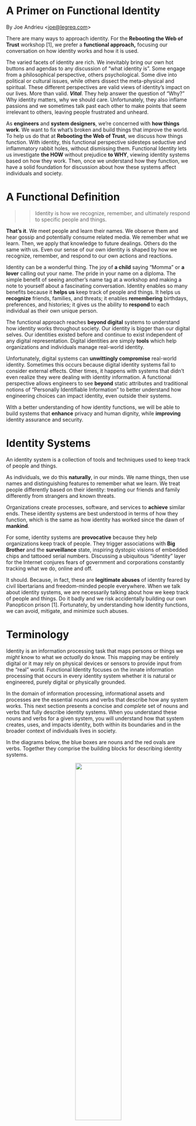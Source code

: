 A Primer on Functional Identity
===============================

By Joe Andrieu &lt;<joe@legreq.com>&gt;

There are many ways to approach identity. For the **Rebooting the Web of
Trust** workshop \[1\], we prefer a **functional approach,** focusing
our conversation on how identity works and how it is used.

The varied facets of identity are rich. We inevitably bring our own hot
buttons and agendas to any discussion of “what identity is”. Some engage
from a philosophical perspective, others psychological. Some dive into
political or cultural issues, while others dissect the meta-physical and
spiritual. These different perspectives are valid views of identity’s
impact on our lives. More than valid. ***Vital***. They help answer the
question of “Why?” Why identity matters, why we should care.
Unfortunately, they also inflame passions and we sometimes talk past
each other to make points that seem irrelevant to others, leaving people
frustrated and unheard.

As **engineers** and **system designers**, we’re concerned with **how
things work**. We want to fix what’s broken and build things that
improve the world. To help us do that at **Rebooting the Web of Trust**,
we discuss how things function. With identity, this functional
perspective sidesteps seductive and inflammatory rabbit holes, without
dismissing them. Functional Identity lets us investigate **the HOW**
without prejudice **to WHY**, viewing identity systems based on how they
work. Then, once we understand how they function, we have a solid
foundation for discussion about how these systems affect individuals and
society.

A Functional Definition
=======================

> > Identity is how we recognize, remember, and ultimately respond to
> > specific people and things.

**That’s it**. We meet people and learn their names. We observe them and
hear gossip and potentially consume related media. We remember what we
learn. Then, we apply that knowledge to future dealings. Others do the
same with us. Even our sense of our own identity is shaped by how we
recognize, remember, and respond to our own actions and reactions.

Identity can be a wonderful thing. The joy of **a child** saying “Momma”
or **a lover** calling out your name. The pride in your name on a
diploma. The simple benefit of seeing another’s name tag at a workshop
and making a note to yourself about a fascinating conversation. Identity
enables so many benefits because it **helps us** keep track of people
and things. It helps us **recognize** friends, families, and threats; it
enables **remembering** birthdays, preferences, and histories; it gives
us the ability to **respond** to each individual as their own unique
person.

The functional approach reaches **beyond digital** systems to understand
how identity works throughout society. Our identity is bigger than our
digital selves. Our identities existed before and continue to exist
independent of any digital representation. Digital identities are simply
**tools** which help organizations and individuals manage real-world
identity.

Unfortunately, digital systems can **unwittingly compromise** real-world
identity. Sometimes this occurs because digital identity systems fail to
consider external effects. Other times, it happens with systems that
didn’t even realize they were dealing with identity information. A
functional perspective allows engineers to see **beyond** static
attributes and traditional notions of “Personally Identifiable
Information” to better understand how engineering choices can impact
identity, even outside their systems.

With a better understanding of how identity functions, we will be able
to build systems that **enhance** privacy and human dignity, while
**improving** identity assurance and security.

Identity Systems
================

An identity system is a collection of tools and techniques used to keep
track of people and things.

As individuals, we do this **naturally**, in our minds. We name things,
then use names and distinguishing features to remember what we learn. We
treat people differently based on their identity: treating our friends
and family differently from strangers and known threats.

Organizations create processes, software, and services to **achieve**
similar ends. These identity systems are best understood in terms of how
they function, which is the same as how identity has worked since the
dawn of **mankind**.

For some, identity systems are **provocative** because they help
organizations keep track of people. They trigger associations with **Big
Brother** and the **surveillance** state, inspiring dystopic visions of
embedded chips and tattooed serial numbers. Discussing a ubiquitous
“identity” layer for the Internet conjures fears of government and
corporations constantly tracking what we do, online and off.

It should. Because, in fact, these are **legitimate abuses** of identity
feared by civil libertarians and freedom-minded people everywhere. When
we talk about identity systems, we are necessarily talking about how we
keep track of people and things. Do it badly and we risk accidentally
building our own Panopticon prison \[1\]. Fortunately, by understanding
how identity functions, we can avoid, mitigate, and minimize such
abuses.

Terminology
===========

Identity is an information processing task that maps persons or things
we *might* know to what we *actually* do know. This mapping may be
entirely digital or it may rely on physical devices or sensors to
provide input from the “real” world. Functional Identity focuses on the
innate information processing that occurs in every identity system
whether it is natural or engineered, purely digital or physically
grounded.

In the domain of information processing, informational assets and
processes are the essential nouns and verbs that describe how any system
works. This next section presents a concise and *complete* set of nouns
and verbs that fully describe identity systems. When you understand
these nouns and verbs for a given system, you will understand how that
system creates, uses, and impacts identity, both within its boundaries
and in the broader context of individuals lives in society.

In the diagrams below, the blue boxes are nouns and the red ovals are
verbs. Together they comprise the building blocks for describing
identity systems.

<div style="text-align:center;"><img src="./media/functionalidentity1.png" width=50% height=50%></div>

We start with the simplest identity system, using
three nouns and a verb:

> **Subjects** are entities—people or things—under consideration.
>
> **Identifiers** are labels which refer to entities. They are used to
> keep track of what we know about those entities.
>
> **Attributes** are what we know about people and things. They describe
> the state, appearance, or other qualities of an entity.
>
> **Correlate** means to associate attributes with particular entities,
> to associate what we know about someone with either an identifier in
> the system or a subject in question.

Identity systems **correlate** **subjects** with **attributes** in two
ways. First, attributes are associated with **identifiers** referring to
specific subjects, thus building a body of knowledge. Then, when we
recognize a subject, we associate them with one or more identifiers, and
in doing so, associate them with everything associated with those
identifiers.

In digital systems, this set of related attributes is sometimes referred
as a digital identity or profile.

Input and Effect
================

We learn or acquire identity information over time, then apply what
we’ve learned to various interactions, usually elsewhere.

<div style="text-align:center;"><img src="./media/functionalidentity2.png" width=33% height=33%></div>

Acquire** means to gather identity information for use by the system.

**Apply** means to use identity information to affect change outside the
identity system, typically to moderate an interaction of the subject
with a related system.

Identity information might be **acquired** by observation or by
importing from elsewhere. We may learn about someone by watching them,
or we may learn through references, rumors, and reputation. Identity
systems acquire new information throughout their operational life, just
as we continue to learn about people throughout our lives.

Once acquired, identity information must be **applied** in a specific
situation to have impact. If we know something about someone and that
information never influences our behavior and is never shared, it
doesn’t affect the world. The way that identity information is applied
tells us how an identity system affects our lives.

For example, a website might apply the email associated with my account
to allow me to reset my password or it may send me unwanted
advertisements. The U.S. Transportation Security Administration (TSA)
applies the information on its no-fly list to prevent those identified
as potential threats from flying.

Making New Ideas
================

We gain new insights by considering both existing identity information
and previously unrelated observations. Identity is more than just what
we know about people and apply to our interactions. It’s also how we
make judgments based on what we know, gaining insights into character,
capabilities, and proclivities.

<div style="text-align:center;"><img src="./media/functionalidentity3.png" width=33% height=33%></div>

> Raw data** are data which may or may not contain information relatable
> to a person or thing.
>
> **Context** tells you why you can rely on any given identity
> information and what you may do with it.
>
> **Reason** means to evaluate existing identity information to generate
> new derived attributes.

New **attributes** are created by **reasoning** using **raw data** and
known attributes. By applying reasoning to existing observations and
related knowledge, we can gain insights that neither the subject nor the
original author anticipated. Raw data such as search history, web
browsing, and the time & location information captured by our phones,
may contain identity-related information, even when that was neither the
purpose nor the intention at the time of capture.\
\
The **contexts** associated with identity information inform us about
appropriate use, including the evidence needed to understand how
trustworthy it is. Context answers questions such as:

-   Where did it come from?

-   How did we get it?

-   When was it created or modified? By Whom?

-   What purposes, privileges, and responsibilities are attached?

In short, context allows you to evaluate if a given piece of information
is credible.

In many real-world identity systems, like that enabled by state-issued
driver’s licenses, the context is implicit, spatial, and temporal.
Online identity systems lack this physical immediacy and need to use
other mechanisms to capture and understand context.

We also reason using known attributes to derive new ones. For example,
we calculate a person’s age based on the birthdate on their driver’s
license to determine if they are old enough to drink legally. Credit
companies evaluate recent income, past transactions, and projections of
future income to set interest rates and make loan approvals. We remember
how people treat us and alter our behavior in future interactions. If
someone repeatedly breaks their word, we may stop depending on them.

Governing Identity Information
==============================

We go to great lengths to manage identity information.

<div style="text-align:center;"><img src="./media/functionalidentity4.png" width=20% height=20%></div>

**Govern** means to manage the creation and
> flow of identity information so the right people have access for the
> right reasons at the right time.

Sometimes we keep secrets to prevent information from reaching certain
people. We do this with tools like encryption, access control, and
minimal disclosure. Legal agreements between people, businesses,
institutions, and governments specify appropriate use of certain
information while laws, regulations, and the courts allow governments
and institutions to oversee, monitor, and intervene in the capture and
use of identity information. How identity systems govern who controls
certain information defines how they preserve and respect privacy.

The right to keep private information private is often referred to as
the right of privacy. Many people feel their privacy is threatened
because so much information is shared over the Internet, in our
workplaces, and through our devices. Information we share in different
contexts (business, family, community, etc.) can leak unexpectedly and
undesirably into other contexts.

It is very difficult, as individuals, to track of all the ways we are
publicly or privately tracked. Information is shared on social media,
tracked in Internet searches, monitored when using navigation software,
and captured as we use our phones. The sheer magnitude and complexity of
information sharing means the average person is essentially incapable of
making informed decisions to consent to appropriate use. Some people
give up, divulging personal information without regard to consequences.
Others opt-out, participating as little as possible in our digitally
connected world. Governance defines who gets to control this complexity
and how we do so.

Bridging the Gap
================

The nouns and verbs above are grounded in the world of technology and
may be unfamiliar for the average individual. More conversational
synonyms are presented in the tables below. Use the most appropriate
terms for your audience.

People, Places and Things
-------------------------

This is the point of identity: those people, places, and things we
recognize.

 | **Technologists** 
  **Laypeople**  |   **Common meaning** |
 |-------------------|-----------------|-----------------------------------------------------------------------------------|
  Subject        |     Person or Thing |  Someone or something under consideration. The focus of interaction or discussion.

Identity Information
--------------------

These are the abstract nouns of identity, the informational assets
created and used by identity systems.

  |**Technologists** |  **Laypeople** |  **Common meaning**|
 |-------------------|-----------------|-----------------------------------------------------------------------------------|
|  Identifiers    |     Names        |   Refers to entities. Used to keep track of people and things. |
|  Attributes     |     Knowledge    |   What we know about people and things. How we describe the state, appearance, or other qualities of an entity. |
|  Raw data       |     Observations  |  Data which may or may not contain correlatable information. |
|  Contexts       |     Situations    |  Information which allows us to evaluate if another piece of information is dependable. |

Identity Actions
----------------

These are the verbs of identity. These are the actions taken by identity
systems working with identity information.

 |**Technologists** |  **Laypeople** |  **Common meaning**|
 |-------------------|-----------------|-----------------------------------------------------------------------------------|
 | Acquire          |   Collect     |    Intake or generate identity information for use by the system. |
 | Correlate        |   Relate      |    Associate attributes or observations with particular entities. We associate what we know about someone with either an identifier in the system or with a subject in question. |
 | Reason           |   Reason      |    Evaluate existing identity information to generate new beliefs, expressed in attributes, captured in statements. |
 | Apply            |   Apply       |    Use identity information in a system, typically to moderate interactions with known entities. |
 | Govern           |   Control     |    Manage the creation and flow of identity information to the right people at the right time. |

For technologists: we assign **identifiers** to **subjects**. We collect
**raw data** and **correlate** **attributes** to the subjects we track,
in specific **contexts**. We **reason** over raw data and attributes, to
**derive** new **attributes**. We then **apply** this information to
current and future interactions with subjects. We **govern** identity
information to preserve privacy and give appropriate controls to the
right parties.

<div style="text-align:center;"><img src="./media/functionalidentity5.png" width=50% height=50%></div>

In more ordinary language: we give **names** to **people**. We collect
**observations** and linking those observations to people, remembering
**knowledge** about them. We **reason** over these observations and
knowledge to generate new knowledge. We then **apply** what we know when
dealing with those we recognize. We control identity information to
preserve privacy and to protect those we love.

<div style="text-align:center;"><img src="./media/functionalidentity6.png" width=50% height=50%></div>

This is the vocabulary of Functional Identity, a way to discuss and
understand identity in terms of functionality: how it works and what it
does for us. This is the language of identity for **Rebooting the Web of
Trust**.

Why?
====

Engineers, entrepreneurs, and financiers have asked “Why are we spending
so much time with a definition of identity? Why not just build something
and fix it if it is broken?” The vital, simple reason is **human
dignity**.

When we build interconnected systems without a core understanding of
identity, we risk **inadvertently** compromising human dignity. We risk
**accidentally** building systems that deny self-expression, place
individuals in harm’s way, and unintentionally oppress those most in
need of self-determination.

There are times when the needs of **security** outweigh the desire for
human dignity. Fine. It’s the job of our **political** systems—local,
national, and international—to minimize abuse and to establish
boundaries and practices that respect basic human rights.

But when engineers **unwittingly** compromise the ability of individuals
to self-express their identity, when we expose personal information in
unexpected ways, when our systems deny basic services because of a
flawed understanding of identity, that’s **avoidable tragedy**. What
might seem a minor technicality in one conversation could lead to the
loss of privacy, liberty, or even life for an individual whose identity
is **unintentionally compromised.**

That’s why it pays to understand identity, so the systems we build
intentionally enable human dignity instead of accidentally destroy it.

Summary
=======

Functional Identity focuses on **how identity works**. At the Rebooting
the Web of Trust, we ground our work in the functional notion of
identity and **avoid** the psychological, cultural, political, and
philosophical. These notions are important, but they can also
**distract** us from understanding the **technical choices** involved in
building and using identity in today’s networked world.

This functional notion of identity began with a conversation at the
**Internet Identity Workshop** \[3\] in May of 2016, followed by
conversations at **ID2020** \[4\] and the second **Rebooting the Web of
Trust** workshop that summer, resulting in the paper “Identity Crisis”
\[5\]. It continued in subsequent meetings in all three venues, and in
two articles published by the People Centered Internet \[6, 7\].

This primer represents a **current take** on that conversation, geared
to help Rebooting the Web of Trust participants **communicate** more
clearly and **collaborate** more effectively. We encourage your
**feedback** and look forward to continuing the conversation.

\[1\] <http://weboftrust.info>

\[2\] <https://en.wikipedia.org/wiki/Panopticon>

\[3\] <https://iiw.idcommons.net>

\[4\] <http://id2020summit.org/>

\[5\] <https://bitly.com/IdentityCrisisPaper>

\[6\] <https://peoplecentered.net/2017/06/11/speaking-of-identity/>

\[7\]
<https://peoplecentered.net/2017/07/26/how-identity-can-enable-a-people-centered-internet/>
